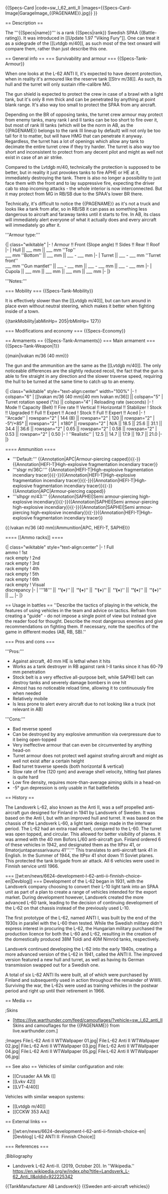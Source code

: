 {{Specs-Card
|code=sw_l_62_anti_II
|images={{Specs-Card-Image|GarageImage_{{PAGENAME}}.jpg}}
}}

== Description ==
<!-- ''In the description, the first part should be about the history of the creation and combat usage of the vehicle, as well as its key features. In the second part, tell the reader about the ground vehicle in the game. Insert a screenshot of the vehicle, so that if the novice player does not remember the vehicle by name, he will immediately understand what kind of vehicle the article is talking about.'' -->
The '''{{Specs|name}}''' is a rank {{Specs|rank}} Swedish SPAA {{Battle-rating}}. It was introduced in [[Update 1.97 "Viking Fury"]]. One can treat it as a sidegrade of the [[Lvtdgb m/40]], as such most of the text onward will compare them, rather than just describe this one.

== General info ==
=== Survivability and armour ===
{{Specs-Tank-Armour}}
<!-- ''Describe armour protection. Note the most well protected and key weak areas. Appreciate the layout of modules as well as the number and location of crew members. Is the level of armour protection sufficient, is the placement of modules helpful for survival in combat? If necessary use a visual template to indicate the most secure and weak zones of the armour.'' -->
When one looks at the L-62 ANTI II, it's expected to have decent protection, when in reality it's armoured like the reserve tank [[Strv m/38]]. As such, its hull and the turret will only sustain rifle-calibre MG.

The gun shield is expected to protect the crew in case of a brawl with a light tank, but it's only 8 mm thick and can be penetrated by anything at point blank range. It's also way too small to protect the SPAA from any aircraft.

Depending on the BR of opposing tanks, the turret crew armour may protect from enemy tanks, many rank I and II tanks can be too short to fire over it, but most of rank III tanks (which will be the norm in AB, as the {{PAGENAME}} belongs to the rank III lineup by default) will not only be too tall for it to matter, but will have HMG that can penetrate it anyway. Regardless, the turret has a lot of openings which allow any tank to decimate the entire turret crew if they try harder. The turret is also way too short and inconsistent to protect from any decent pilot and might as well not exist in case of an air strike.

Compared to the Lvtdgb m/40, technically the protection is supposed to be better, but in reality it just provokes tanks to fire APHE or HE at it, immediately destroying the tank. There is also no longer a possibility to just face them with the front and to lay suppressive fire, expecting the driver cab to stop incoming attacks - the whole interior is now interconnected. But it may protect from MG in RB/SB due to the SPAA's lower BR there.

Technically, it's difficult to notice the {{PAGENAME}} as it's not a truck and looks like a tank from afar, so in RB/SB it can pass as something less dangerous to aircraft and faraway tanks until it starts to fire. In AB, its class will immediately alert everyone of what it actually does and every aircraft will immediately go after it.

'''Armour type:''' <!-- The types of armour present on the vehicle and their general locations -->
<!-- Example: * Rolled homogeneous armour (Front, Side, Rear, Hull roof)
* Cast homogeneous armour (Turret, Transmission area) -->

{| class="wikitable"
|-
! Armour !! Front (Slope angle) !! Sides !! Rear !! Roof
|-
| Hull || ___ mm || ___ mm ''Top'' <br> ___ mm ''Bottom'' || ___ mm || ___ - ___ mm
|-
| Turret || ___ - ___ mm ''Turret front'' <br> ___ mm ''Gun mantlet'' || ___ - ___ mm || ___ - ___ mm || ___ - ___ mm
|-
| Cupola || ___ mm || ___ mm || ___ mm || ___ mm
|-
|}

'''Notes:''' <!-- Any additional notes which the user needs to be aware of -->
<!-- Example: * Suspension wheels are 20 mm thick, tracks are 30 mm thick, and torsion bars are 60 mm thick. -->

=== Mobility ===
{{Specs-Tank-Mobility}}
<!-- ''Write about the mobility of the ground vehicle. Estimate the specific power and manoeuvrability, as well as the maximum speed forwards and backwards.'' -->

It is effectively slower than the [[Lvtdgb m/40]], but can turn around in place even without neutral steering, which makes it better when fighting inside of a town.

{{tankMobility|abMinHp= 205|rbMinHp= 127}}

=== Modifications and economy ===
{{Specs-Economy}}

== Armaments ==
{{Specs-Tank-Armaments}}
=== Main armament ===
{{Specs-Tank-Weapon|1}}
<!-- ''Give the reader information about the characteristics of the main gun. Assess its effectiveness in a battle based on the reloading speed, ballistics and the power of shells. Do not forget about the flexibility of the fire, that is how quickly the cannon can be aimed at the target, open fire on it and aim at another enemy. Add a link to the main article on the gun: <code><nowiki>{{main|Name of the weapon}}</nowiki></code>. Describe in general terms the ammunition available for the main gun. Give advice on how to use them and how to fill the ammunition storage.'' -->
{{main|lvakan m/36 (40 mm)}}

The gun and the ammunition are the same as the [[Lvtdgb m/40]]. The only noticeable differences are the slightly reduced recoil, the fact that the gun is able to fire straight in any direction and the slower traverse speed, requiring the hull to be turned at the same time to catch up to an enemy.

{| class="wikitable" style="text-align:center" width="100%"
|-
! colspan="6" | [[lvakan m/36 (40 mm)|40 mm lvakan m/36]] || colspan="5" | Turret rotation speed (°/s) || colspan="4" | Reloading rate (seconds)
|-
! Mode !! Capacity (Belt) !! Fire rate !! Vertical !! Horizontal !! Stabilizer
! Stock !! Upgraded !! Full !! Expert !! Aced
! Stock !! Full !! Expert !! Aced
|-
! ''Arcade''
| rowspan="2" | 144 (8) || rowspan="2" | 120 || rowspan="2" | -5°/+85° || rowspan="2" | ±180° || rowspan="2" | N/A || 18.5 || 25.6 || 31.1 || 34.4 || 36.6 || rowspan="2" | 0.65 || rowspan="2" | 0.58 || rowspan="2" | 0.53 || rowspan="2" | 0.50
|-
! ''Realistic''
| 12.5 || 14.7 || 17.9 || 19.7 || 21.0
|-
|}

==== Ammunition ====

* '''Default:''' {{Annotation|APC|Armour-piercing capped}}{{-}}{{Annotation|HEFI-T|High-explosive fragmentation incendiary tracer}}
* '''slsgr m/36C:''' {{Annotation|HEFI-T|High-explosive fragmentation incendiary tracer}}{{-}}{{Annotation|HEFI-T|High-explosive fragmentation incendiary tracer}}{{-}}{{Annotation|HEFI-T|High-explosive fragmentation incendiary tracer}}{{-}}{{Annotation|APC|Armour-piercing capped}}
* '''slhpgr m/43:''' {{Annotation|SAPHEI|Semi armour-piercing high-explosive incendiary}}{{-}}{{Annotation|SAPHEI|Semi armour-piercing high-explosive incendiary}}{{-}}{{Annotation|SAPHEI|Semi armour-piercing high-explosive incendiary}}{{-}}{{Annotation|HEFI-T|High-explosive fragmentation incendiary tracer}}

{{:lvakan m/36 (40 mm)/Ammunition|APC, HEFI-T, SAPHEI}}

==== [[Ammo racks]] ====
<!-- [[File:Ammoracks_{{PAGENAME}}.png|right|thumb|x250px|[[Ammo racks]] of the {{PAGENAME}}]] -->
<!-- '''Last updated:''' -->
{| class="wikitable" style="text-align:center"
|-
! Full<br>ammo
! 1st<br>rack empty
! 2nd<br>rack empty
! 3rd<br>rack empty
! 4th<br>rack empty
! 5th<br>rack empty
! 6th<br>rack empty
! Visual<br>discrepancy
|-
| '''18''' || __&nbsp;''(+__)'' || __&nbsp;''(+__)'' || __&nbsp;''(+__)'' || __&nbsp;''(+__)'' || __&nbsp;''(+__)'' || __&nbsp;''(+__)'' || __
|-
|}

== Usage in battles ==
''Describe the tactics of playing in the vehicle, the features of using vehicles in the team and advice on tactics. Refrain from creating a "guide" - do not impose a single point of view but instead give the reader food for thought. Describe the most dangerous enemies and give recommendations on fighting them. If necessary, note the specifics of the game in different modes (AB, RB, SB).''

=== Pros and cons ===
<!-- ''Summarise and briefly evaluate the vehicle in terms of its characteristics and combat effectiveness. Mark its pros and cons in a bulleted list. Try not to use more than 6 points for each of the characteristics. Avoid using categorical definitions such as "bad", "good" and the like - use substitutions with softer forms such as "inadequate" and "effective".'' -->

'''Pros:'''

* Against aircraft, 40 mm HE is lethal when it hits
* Works as a tank destroyer in RB against rank I-II tanks since it has 60-79 mm penetration
* Stock belt is a very effective all-purpose belt, while SAPHEI belt can destroy tanks and severely damage bombers in one hit
* Almost has no noticeable reload time, allowing it to continuously fire when needed
* Relatively mobile
* Is less prone to alert every aircraft due to not looking like a truck (not relevant in AB)

'''Cons:'''

* Bad reverse speed
* Can be destroyed by any explosive ammunition via overpressure due to it being open-topped
* Very ineffective armour that can even be circumvented by anything head-on
* Turret armour does not protect well against strafing aircraft and might as well not exist after a certain height
* Bad turret traverse speeds (both horizontal & vertical)
* Slow rate of fire (120 rpm) and average shell velocity, hitting fast planes is quite hard
* Low fire density, requires more-than-average aiming skills in a head-on
* -5° gun depression is only usable in flat battlefields

== History ==
<!-- ''Describe the history of the creation and combat usage of the vehicle in more detail than in the introduction. If the historical reference turns out to be too long, take it to a separate article, taking a link to the article about the vehicle and adding a block "/History" (example: <nowiki>https://wiki.warthunder.com/(Vehicle-name)/History</nowiki>) and add a link to it here using the <code>main</code> template. Be sure to reference text and sources by using <code><nowiki><ref></ref></nowiki></code>, as well as adding them at the end of the article with <code><nowiki><references /></nowiki></code>. This section may also include the vehicle's dev blog entry (if applicable) and the in-game encyclopedia description (under <code><nowiki>=== In-game description ===</nowiki></code>, also if applicable).'' -->

The Landsverk L-62, also known as the Anti II, was a self propelled anti-aircraft gun designed for Finland in 1941 by Landsverk of Sweden. It was based on the Anti I, but with an improved hull and turret. It was based on the chassis of the Landsverk L-60, a light tank design made in the interwar period. The L-62 had an extra road wheel, compared to the L-60. The turret was open topped, and circular. This allowed for better visibility of planes. It was armed with the 40 mm Bofors L/60 anti-aircraft gun. Finland ordered 6 of these vehicles in 1942, and designated them as the ItPsv 41, or Ilmatorjuntapanssarivaunu 41'''.''' This translates to anti-aircraft tank 41 in English. In the Summer of 1944, the ItPsv 41 shot down 11 Soviet planes. This protected the tank brigade from air attack. All 6 vehicles were used in Finnish service until 1966.

=== [[wt:en/news/6624-development-l-62-anti-ii-finnish-choice-en|Devblog]] ===
Development of the L-62 began in 1931, with the Landsverk company choosing to convert their L-10 light tank into an SPAA unit as part of a plan to create a range of vehicles intended for the export market. During development however, Landsverk created the more advanced L-60 tank, leading to the decision of continuing development of the L-62 on that chassis instead of the previously used L-10.

The first prototype of the L-62, named ANTI I, was built by the end of the 1930s in parallel with the L-60 then tested. While the Swedish military didn't express interest in procuring the L-62, the Hungarian military purchased the production licence for both the L-60 and L-62, resulting in the creation of the domestically produced 38M Toldi and 40M Nimród tanks, respectively.

Landsverk continued developing the L-62 into the early 1940s, creating a more advanced version of the L-62 in 1941, called the ANTI II. The improved version featured a new hull and turret, as well as having its German transmission swapped out for a Swedish one.

A total of six L-62 ANTI IIs were built, all of which were purchased by Finland and subsequently used in action throughout the remainder of WWII. Surviving the war, the L-62s were used as training vehicles in the postwar period and right up until their retirement in 1966.

== Media ==
<!-- ''Excellent additions to the article would be video guides, screenshots from the game, and photos.'' -->

;Skins

* [https://live.warthunder.com/feed/camouflages/?vehicle=sw_l_62_anti_II Skins and camouflages for the {{PAGENAME}} from live.warthunder.com.]

;Images
<gallery mode="packed" heights="150">
File:L-62 Anti II WTWallpaper 01.jpg|
File:L-62 Anti II WTWallpaper 02.jpg|
File:L-62 Anti II WTWallpaper 03.jpg|
File:L-62 Anti II WTWallpaper 04.jpg|
File:L-62 Anti II WTWallpaper 05.jpg|
File:L-62 Anti II WTWallpaper 06.jpg|
</gallery>

== See also ==
Vehicles of similar configuration and role:

* [[Crusader AA Mk I]]
* [[Lvkv 42]]
* [[LVT-4/40]]

Vehicles with similar weapon systems:

* [[Lvtdgb m/40]]
* [[CCKW 353 AA]]

== External links ==
<!-- ''Paste links to sources and external resources, such as:''
* ''topic on the official game forum;''
* ''other literature.'' -->

* [[wt:en/news/6624-development-l-62-anti-ii-finnish-choice-en|[Devblog] L-62 ANTI II: Finnish Choice]]

=== References ===

;Bibliography

* Landsverk L-62 Anti-II. (2019, October 20). In ''Wikipedia.'' https://en.wikipedia.org/w/index.php?title=Landsverk_L-62_Anti_II&oldid=922225342

{{TankManufacturer AB Landsverk}}
{{Sweden anti-aircraft vehicles}}